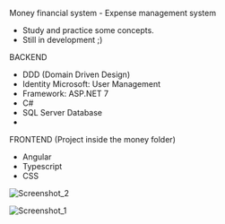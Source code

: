 Money financial system - Expense management system

* Study and practice some concepts.
* Still in development ;) 

BACKEND
- DDD (Domain Driven Design)
- Identity Microsoft: User Management
- Framework: ASP.NET 7
- C#
- SQL Server Database
- 
FRONTEND
  (Project inside the money folder)
- Angular
- Typescript
- CSS


![Screenshot_2](https://github.com/maiconlmotadev/Financial_System_Money/assets/88989642/1cd22fca-b7c7-46ae-9db6-890c81691343)


![Screenshot_1](https://github.com/maiconlmotadev/Financial_System_Money/assets/88989642/158f46f2-796d-467f-8431-b0c91cbc76f9)


